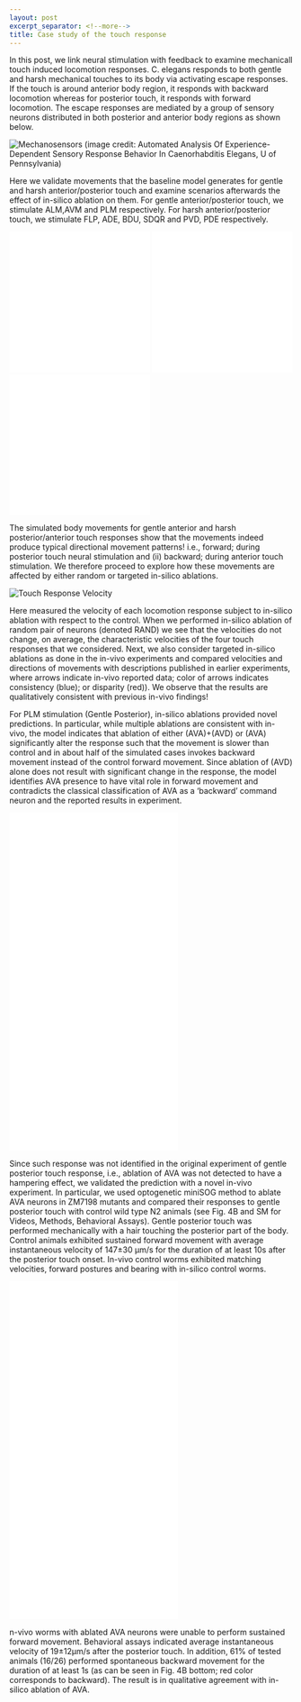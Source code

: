 ```yaml
---
layout: post
excerpt_separator: <!--more-->
title: Case study of the touch response
---
```


In this post, we link neural stimulation with feedback to examine mechanicall touch induced locomotion responses. C. elegans responds to both gentle and harsh mechanical touches to its body via activating escape responses. If the touch is around anterior body region, it responds with backward locomotion whereas for posterior touch, it responds with forward locomotion. The escape responses are mediated by a group of sensory neurons distributed in both posterior and anterior body regions as shown below.

![Mechanosensors](/CelegansWholeIntegration/media/mechanosensors.png)
(image credit: Automated Analysis Of Experience-Dependent Sensory Response Behavior In Caenorhabditis Elegans, U of Pennsylvania)

Here we validate movements that the baseline model generates for gentle and harsh anterior/posterior touch and examine scenarios afterwards the effect of in-silico ablation on them. For gentle anterior/posterior touch, we stimulate ALM,AVM and PLM respectively. For harsh anterior/posterior touch, we stimulate FLP, ADE, BDU, SDQR and PVD, PDE respectively.

<iframe width="250" height="250" src="/CelegansWholeIntegration/media/gentle_anterior.mp4" frameborder="0" allow="accelerometer; autoplay; encrypted-media; gyroscope; picture-in-picture" allowfullscreen></iframe>   <iframe width="250" height="250" src="/CelegansWholeIntegration/media/harsh_anterior.mp4" frameborder="0" allow="accelerometer; autoplay; encrypted-media; gyroscope; picture-in-picture" allowfullscreen></iframe>   <iframe width="250" height="250" src="/CelegansWholeIntegration/media/harsh_posterior.mp4" frameborder="0" allow="accelerometer; autoplay; encrypted-media; gyroscope; picture-in-picture" allowfullscreen></iframe>

The simulated body movements for gentle anterior and harsh posterior/anterior touch responses show that the movements indeed produce typical directional movement patterns! i.e., forward; during posterior touch neural stimulation and (ii) backward; during anterior touch stimulation. We therefore proceed to explore how these movements are affected by either random or targeted in-silico ablations.

![Touch Response Velocity](/CelegansWholeIntegration/media/touch_responses_vel.png)

Here measured the velocity of each locomotion response subject to in-silico ablation with respect to the control. When we performed in-silico ablation of random pair of neurons (denoted RAND) we see that the velocities do not change, on average, the characteristic velocities of the four touch responses that we considered. Next, we also consider targeted in-silico ablations as done in the in-vivo experiments and compared velocities and directions of movements with descriptions published in earlier experiments, where arrows indicate in-vivo reported data; color of arrows indicates consistency (blue); or disparity (red)). We observe that the results are qualitatively consistent with previous in-vivo findings!

For PLM stimulation (Gentle Posterior), in-silico ablations provided novel predictions. In particular, while multiple ablations are consistent with in-vivo, the model indicates that ablation of either (AVA)+(AVD) or (AVA) significantly alter the response such that the movement is slower than control and in about half of the simulated cases invokes backward movement instead of the control forward movement. Since ablation of (AVD) alone does not result with significant change in the response, the model identifies AVA presence to have vital role in forward movement and contradicts the classical classification of AVA as a ‘backward’ command neuron and the reported results in experiment. 

<iframe width="300" height="300" src="/CelegansWholeIntegration/media/gentle_posterior_model_control.mp4" frameborder="0" allow="accelerometer; autoplay; encrypted-media; gyroscope; picture-in-picture" allowfullscreen></iframe>   <iframe width="300" height="300" src="/CelegansWholeIntegration/media/gentle_posterior_exp_control.mp4" frameborder="0" allow="accelerometer; autoplay; encrypted-media; gyroscope; picture-in-picture" allowfullscreen></iframe>	

Since such response was not identified in the original experiment of gentle posterior touch response, i.e., ablation of AVA was not detected to have a hampering effect, we validated the prediction with a novel in-vivo experiment. In particular, we used optogenetic miniSOG method to ablate AVA neurons in ZM7198 mutants and compared their responses to gentle posterior touch with control wild type N2 animals (see Fig. 4B and SM for Videos, Methods, Behavioral Assays). Gentle posterior touch was performed mechanically with a hair touching the posterior part of the body. Control animals exhibited sustained forward movement with average instantaneous velocity of 147±30 μm/s for the duration of at least 10s after the posterior touch onset. In-vivo control worms exhibited matching velocities, forward postures and bearing with in-silico control worms. 

<iframe width="300" height="300" src="/CelegansWholeIntegration/media/gentle_posterior_model_ava.mp4" frameborder="0" allow="accelerometer; autoplay; encrypted-media; gyroscope; picture-in-picture" allowfullscreen></iframe>   <iframe width="300" height="300" src="/CelegansWholeIntegration/media/gentle_posterior_exp_ava.mp4" frameborder="0" allow="accelerometer; autoplay; encrypted-media; gyroscope; picture-in-picture" allowfullscreen></iframe>	

n-vivo worms with ablated AVA neurons were unable to perform sustained forward movement. Behavioral assays indicated average instantaneous velocity of 19±12μm/s after the posterior touch. In addition, 61% of tested animals (16/26) performed spontaneous backward movement for the duration of at least 1s (as can be seen in Fig. 4B bottom; red color corresponds to backward). The result is in qualitative agreement with in-silico ablation of AVA. 




